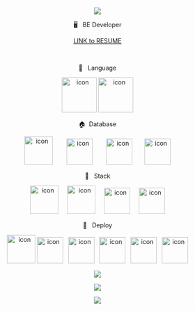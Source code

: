 <br>
<p align="center">
<img src="https://capsule-render.vercel.app/api?&type=waving&color=6182df&height=180&section=header&text=Leo's%20Hub&fontSize=50&animation=fadeIn&fontAlignY=45" />
  </p>
  

<div align='center'> 🖥&nbsp&nbsp&nbspBE Developer</div>

<div markdown="1" align="center">

  [LINK to RESUME](https://leo3179.notion.site/ea7e6474f24a4389adf493b0c91f7b17)
</div>

<br>
<p align="center">
📑&nbsp&nbsp&nbspLanguage
  </p>
<p align="center">
<img alt= "icon" wide="80" height="80" src ="https://techstack-generator.vercel.app/js-icon.svg">
<img alt= "icon" wide="80" height="80" src ="https://techstack-generator.vercel.app/ts-icon.svg">
  </p>
 <p align="center">
🏠&nbsp&nbspDatabase
  </p>
<p align="center">
<img alt= "icon" wide="65" height="65" src ="https://techstack-generator.vercel.app/mysql-icon.svg">
  &nbsp&nbsp&nbsp&nbsp&nbsp&nbsp
<img alt= "icon" wide="60" height="60" src ="https://upload.wikimedia.org/wikipedia/commons/thumb/2/29/Postgresql_elephant.svg/540px-Postgresql_elephant.svg.png?20080116191800">
  &nbsp&nbsp&nbsp&nbsp&nbsp&nbsp
<img alt= "icon" wide="60" height="60" src ="https://velog.velcdn.com/images/sjy0917/post/45b7622b-54df-4f04-bd83-278c33c9bc90/typeorm.png">
&nbsp
&nbsp
&nbsp
<img alt= "icon" wide="60" height="60" src ="https://cdn4.iconfinder.com/data/icons/redis-2/1451/Untitled-2-512.png">
  </p> 
  
<p align="center">
🛵 &nbsp&nbspStack
  </p>
<p align="center">
<img alt= "icon" wide="65" height="65" src ="https://techstack-generator.vercel.app/restapi-icon.svg">
  &nbsp&nbsp&nbsp
<img alt= "icon" wide="65" height="65" src ="https://techstack-generator.vercel.app/graphql-icon.svg">
  &nbsp&nbsp&nbsp
<img alt= "icon" wide="60" height="60" src ="https://docs.nestjs.com/assets/logo-small.svg">
  &nbsp&nbsp&nbsp
<img alt= "icon" wide="60" height="60" src ="https://docs.yugabyte.com/images/develop/graphql/hasura/hasura.png">
  </p>
<p align="center">
🚀 &nbsp&nbspDeploy
  </p>
<p align="center">
<img alt= "icon" wide="65" height="65" src ="https://techstack-generator.vercel.app/docker-icon.svg">
<img alt= "icon" wide="60" height="60" src ="https://techstack-generator.vercel.app/kubernetes-icon.svg">
&nbsp
<img alt= "icon" wide="60" height="60" src="https://lirp.cdn-website.com/aa0ef369/dms3rep/multi/opt/google-cloud-icon-570w.png">
&nbsp
<img alt= "icon" wide="60" height="60" src="https://techstack-generator.vercel.app/aws-icon.svg">
&nbsp
<img alt= "icon" wide="60" height="60" src="https://pics.freeicons.io/uploads/icons/png/18661926311551942828-512.png">
&nbsp
<img alt= "icon" wide="60" height="60" src="https://static.wikia.nocookie.net/half-life/images/d/dc/Lambda_logo.svg/revision/latest/scale-to-width-down/200?cb=20100327174546&path-prefix=en">
  </p>


<p align="center"><img src="https://github-readme-stats.vercel.app/api?username=leokim1178&count_private=true&show_icons=true&theme=algolia">

</p>

<p align="center">
  <a href="https://opgc.me/#/users/leokim1178" target="_blank"><img src="https://api.opgc.me/githubs/users/leokim1178/tag/?theme=basic" /></a>
  </p>
  
<p align="center">
<a href="https://hits.seeyoufarm.com"><img src="https://hits.seeyoufarm.com/api/count/incr/badge.svg?url=https%3A%2F%2Fgithub.com%2Fleokim1178&count_bg=%2379C83D&title_bg=%23000000&icon=github.svg&icon_color=%23E7E7E7&title=Visitors&edge_flat=false"/></a>
  </p>
  </br>
  
